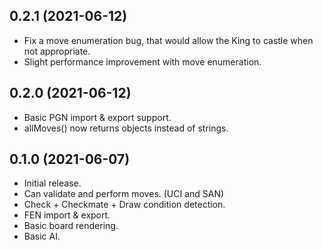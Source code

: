 ## 0.2.1 (2021-06-12)

- Fix a move enumeration bug, that would allow the King to castle when not
  appropriate.
- Slight performance improvement with move enumeration.

## 0.2.0 (2021-06-12)

- Basic PGN import & export support.
- allMoves() now returns objects instead of strings.

## 0.1.0 (2021-06-07)

- Initial release.
- Can validate and perform moves. (UCI and SAN)
- Check + Checkmate + Draw condition detection.
- FEN import & export.
- Basic board rendering.
- Basic AI.
